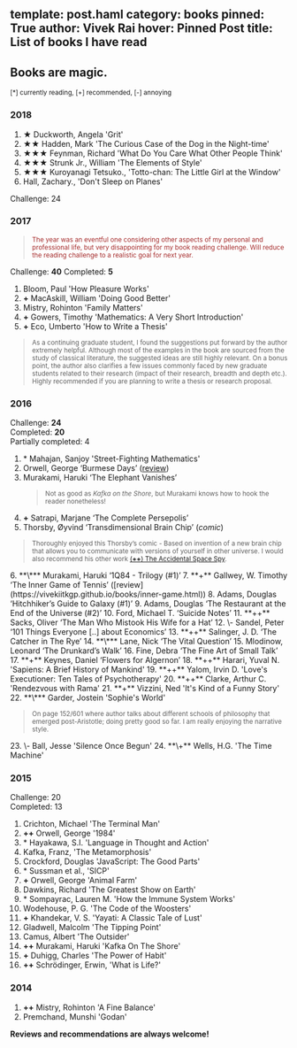 template: post.haml
category: books
pinned: True
author: Vivek Rai
hover: Pinned Post
title: List of books I have read
---
Books are magic.
---

<small>[*] currently reading, [+] recommended, [-] annoying</small>

### 2018

1. ★ Duckworth, Angela 'Grit'
2. ★★ Hadden, Mark 'The Curious Case of the Dog in the Night-time'
3. ★★★ Feynman, Richard 'What Do You Care What Other People Think'
4. ★★★ Strunk Jr., William 'The Elements of Style'
5. ★★★ Kuroyanagi Tetsuko., 'Totto-chan: The Little Girl at the Window'
6. Hall, Zachary., 'Don't Sleep on Planes'

Challenge: 24

### 2017

<blockquote><small style="color:brown;"> The year was an eventful one considering other aspects of my
personal and professional life, but very disappointing for my book reading
challenge. Will reduce the reading challenge to a realistic goal for next
year.</small></blockquote>

Challenge: **40**
Completed: **5**

1. Bloom, Paul 'How Pleasure Works'
2. **+** MacAskill, William 'Doing Good Better'
3. Mistry, Rohinton 'Family Matters'
4. **+** Gowers, Timothy 'Mathematics: A Very Short Introduction'
5. **+** Eco, Umberto 'How to Write a Thesis'
  <blockquote> <small> As a continuing graduate student, I found the suggestions put forward
  by the author extremely helpful. Although most of the examples in the book are
  sourced from the study of classical literature, the suggested ideas are
  still highly relevant. On a bonus point, the author also clarifies a few issues
  commonly faced by new graduate students related to their research (impact of
  their research, breadth and depth etc.). Highly recommended if you are
  planning to write a thesis or research proposal. </small> </blockquote>

### 2016

Challenge: **24**<br>
Completed: **20**<br>
Partially completed: 4

1. \* Mahajan, Sanjoy 'Street-Fighting Mathematics'
2. Orwell, George ‘Burmese Days’ ([review](https://vivekiitkgp.github.io/books/burmese-days.html))
3. Murakami, Haruki ‘The Elephant Vanishes’ <br> <blockquote> <small> Not as
   good as <i>Kafka on the Shore</i>, but Murakami knows how to hook the reader
   nonetheless!</small> </blockquote>
4. **+** Satrapi, Marjane ‘The Complete Persepolis’
5. Thorsby, Øyvind ‘Transdimensional Brain Chip’ (*comic*)<br>
  <blockquote>
  <small> Thoroughly enjoyed this Thorsby’s comic - Based on invention of a new
  brain chip that allows you to communicate with versions of yourself in other
  universe. I would also recommend his other work <a
  href="http://spacespy.thecomicseries.com/Mycomics/"> (<b>++</b>) The Accidental Space
  Spy</a>.</small>
  </blockquote>
6. **\*** Murakami, Haruki ‘1Q84 - Trilogy (#1)’
7. **+** Gallwey, W. Timothy ‘The Inner Game of Tennis’ ([review](https://vivekiitkgp.github.io/books/inner-game.html))
8. Adams, Douglas ‘Hitchhiker’s Guide to Galaxy (#1)’
9. Adams, Douglas ‘The Restaurant at the End of the Universe (#2)’
10. Ford, Michael T. ‘Suicide Notes’
11. **++** Sacks, Oliver ‘The Man Who Mistook His Wife for a Hat’
12. \- Sandel, Peter ‘101 Things Everyone [..] about Economics’
13. **++** Salinger, J. D. ‘The Catcher in The Rye’
14. **\*** Lane, Nick ‘The Vital Question’
15. Mlodinow, Leonard ‘The Drunkard’s Walk’
16. Fine, Debra ‘The Fine Art of Small Talk’
17. **+** Keynes, Daniel ‘Flowers for Algernon’
18. **++** Harari, Yuval N. 'Sapiens: A Brief History of Mankind'
19. **++** Yalom, Irvin D. 'Love's Executioner: Ten Tales of Psychotherapy'
20. **++** Clarke, Arthur C. 'Rendezvous with Rama'
21. **+** Vizzini, Ned 'It's Kind of a Funny Story'
22. **\*** Garder, Jostein 'Sophie's World'
  <blockquote>
  <small>On page 152/601 where author talks about different schools of
  philosophy that emerged post-Aristotle; doing pretty good so far. I am really enjoying the
  narrative style.</small> </blockquote>
23. \- Ball, Jesse 'Silence Once Begun'
24. **\+** Wells, H.G. 'The Time Machine'

### 2015

Challenge: 20 <br>
Completed: 13

1. Crichton, Michael 'The Terminal Man'
2. **++** Orwell, George '1984'
3. \* Hayakawa, S.I. 'Language in Thought and Action'
4. Kafka, Franz, 'The Metamorphosis'
5. Crockford, Douglas 'JavaScript: The Good Parts'
6. \* Sussman et al., 'SICP'
7. **+** Orwell, George 'Animal Farm'
8. Dawkins, Richard 'The Greatest Show on Earth'
9. \* Sompayrac, Lauren M. 'How the Immune System Works'
10. Wodehouse, P. G. 'The Code of the Woosters'
11. **+** Khandekar, V. S. 'Yayati: A Classic Tale of Lust'
12. Gladwell, Malcolm 'The Tipping Point'
13. Camus, Albert 'The Outsider'
14. **++** Murakami, Haruki 'Kafka On The Shore'
15. **+** Duhigg, Charles 'The Power of Habit'
16. **++** Schrödinger, Erwin, 'What is Life?'

### 2014

1. **++** Mistry, Rohinton 'A Fine Balance'
2. Premchand, Munshi 'Godan'

**Reviews and recommendations are always welcome!**
